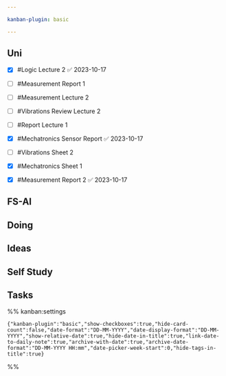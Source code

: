 ```yaml
---

kanban-plugin: basic

---
```


## Uni

- [x] #Logic Lecture 2 ✅ 2023-10-17
- [ ] #Measurement Report 1
- [ ] #Measurement Lecture 2
- [ ] #Vibrations Review Lecture 2
- [ ] #Report Lecture 1
- [x] #Mechatronics Sensor Report ✅ 2023-10-17
- [ ] #Vibrations Sheet 2
- [x] #Mechatronics Sheet 1
- [x] #Measurement Report 2 ✅ 2023-10-17


## FS-AI



## Doing



## Ideas



## Self Study



## Tasks





%% kanban:settings
```
{"kanban-plugin":"basic","show-checkboxes":true,"hide-card-count":false,"date-format":"DD-MM-YYYY","date-display-format":"DD-MM-YYYY","show-relative-date":true,"hide-date-in-title":true,"link-date-to-daily-note":true,"archive-with-date":true,"archive-date-format":"DD-MM-YYYY HH:mm","date-picker-week-start":0,"hide-tags-in-title":true}
```
%%